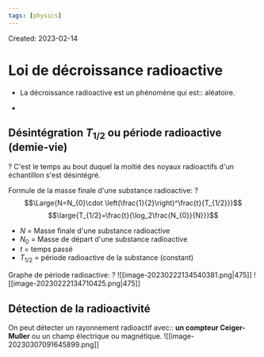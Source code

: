 ```yaml
---
tags: [physics] 
---
```

Created: 2023-02-14

# Loi de décroissance radioactive

- La décroissance radioactive est un phénomène qui est:: aléatoire.
<!--SR:!2023-03-23,19,250-->
- 


## Désintégration $T_{1/2}$ ou période radioactive (demie-vie)
?
C'est le temps au bout duquel la moitié des noyaux radioactifs d'un échantillon s'est désintégré.
<!--SR:!2023-03-17,14,230-->

Formule de la masse finale d'une substance radioactive:
?
$$\Large{N=N_{0}\cdot \left(\frac{1}{2}\right)^\frac{t}{T_{1/2}}}$$
$$\large{T_{1/2}=\frac{t}{\log_2\frac{N_{0}}{N}}}$$
- $N$ = Masse finale d'une substance radioactive
- $N_0$ = Masse de départ d'une substance radioactive
- $t$ =  temps passé
- $T_{1/2}$ = période radioactive de la substance (constant)
<!--SR:!2023-03-29,23,250-->

Graphe de période radioactive:
?
![[image-20230222134540381.png|475]]
![[image-20230222134710425.png|475]]
<!--SR:!2023-03-25,20,250-->


## Détection de la radioactivité

On peut détecter un rayonnement radioactif avec:: **un compteur Ceiger-Muller** ou un champ électrique ou magnétique.  ![[image-20230307091645899.png]]


